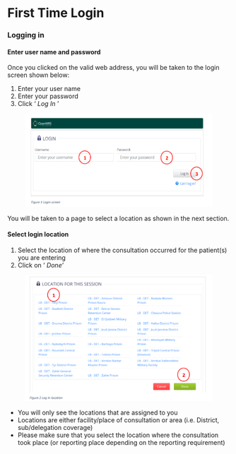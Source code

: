 # First Time Login

### Logging in

#### Enter user name and password

Once you clicked on the valid web address, you will be taken to the login screen shown below:

1. Enter your user name
2. Enter your password
3. Click ‘ _Log In_ ’

<figure><img src="../.gitbook/assets/image.png" alt=""><figcaption></figcaption></figure>

You will be taken to a page to select a location as shown in the next section.

#### Select login location

1. Select the location of where the consultation occurred for the patient(s) you are entering
2. Click on ‘ _Done’_

<figure><img src="../.gitbook/assets/image (1).png" alt=""><figcaption></figcaption></figure>

* You will only see the locations that are assigned to you
* Locations are either facility/place of consultation or area (i.e. District, sub/delegation coverage)
* Please make sure that you select the location where the consultation took place (or reporting place depending on the reporting requirement)

